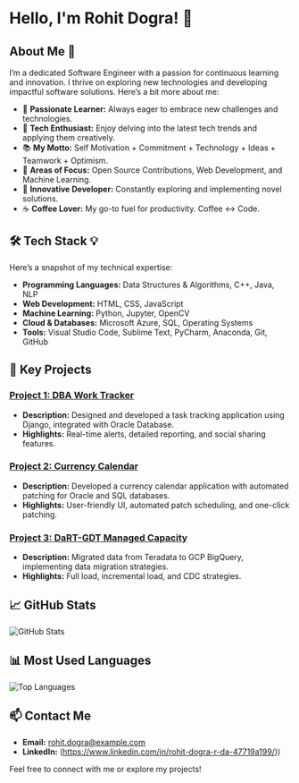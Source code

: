 # Hello, I'm Rohit Dogra! 👋

## About Me 🚀
I’m a dedicated Software Engineer with a passion for continuous learning and innovation. I thrive on exploring new technologies and developing impactful software solutions. Here’s a bit more about me:

- 🔭 **Passionate Learner:** Always eager to embrace new challenges and technologies.
- 📎 **Tech Enthusiast:** Enjoy delving into the latest tech trends and applying them creatively.
- 📚 **My Motto:** Self Motivation + Commitment + Technology + Ideas + Teamwork + Optimism.
- 🌱 **Areas of Focus:** Open Source Contributions, Web Development, and Machine Learning.
- 🤔 **Innovative Developer:** Constantly exploring and implementing novel solutions.
- ☕ **Coffee Lover:** My go-to fuel for productivity. Coffee ↔ Code.

## 🛠 Tech Stack 💡
Here’s a snapshot of my technical expertise:

- **Programming Languages:** Data Structures & Algorithms, C++, Java, NLP
- **Web Development:** HTML, CSS, JavaScript
- **Machine Learning:** Python, Jupyter, OpenCV
- **Cloud & Databases:** Microsoft Azure, SQL, Operating Systems
- **Tools:** Visual Studio Code, Sublime Text, PyCharm, Anaconda, Git, GitHub

## 🚀 Key Projects
### [Project 1: DBA Work Tracker](#)
- **Description:** Designed and developed a task tracking application using Django, integrated with Oracle Database.
- **Highlights:** Real-time alerts, detailed reporting, and social sharing features.

### [Project 2: Currency Calendar](#)
- **Description:** Developed a currency calendar application with automated patching for Oracle and SQL databases.
- **Highlights:** User-friendly UI, automated patch scheduling, and one-click patching.

### [Project 3: DaRT-GDT Managed Capacity](#)
- **Description:** Migrated data from Teradata to GCP BigQuery, implementing data migration strategies.
- **Highlights:** Full load, incremental load, and CDC strategies.

## 📈 GitHub Stats
![GitHub Stats](https://github-readme-stats.vercel.app/api?username=RohitRDa&show_icons=true&theme=gruvbox)

## 📊 Most Used Languages
![Top Languages](https://github-readme-stats.vercel.app/api/top-langs/?username=RohitRDa&layout=compact&theme=gruvbox)

## 📫 Contact Me
- **Email:** [rohit.dogra@example.com](mailto:amarraj060@gmail.com)
- **LinkedIn:** (https://www.linkedin.com/in/rohit-dogra-r-da-47719a199/))

Feel free to connect with me or explore my projects!
